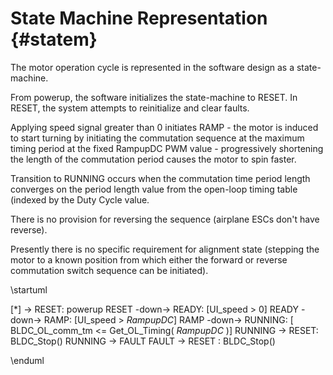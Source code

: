 # State Machine Representation {#statem}

The motor operation cycle is represented in the software design as a 
state-machine. 

From powerup, the software initializes the state-machine to RESET.
In RESET, the system attempts to reinitialize and clear faults.

Applying speed signal greater than 0 initiates RAMP - the motor is induced 
to start turning by initiating the commutation sequence at the maximum timing 
period at the fixed RampupDC PWM value - progressively shortening the length of the 
commutation period causes the motor to spin faster. 

Transition to RUNNING occurs when the commutation time period length converges
on the period length value from the open-loop timing table (indexed by the Duty 
Cycle value. 

There is no provision for reversing the sequence (airplane ESCs don't have reverse). 

Presently there is no specific requirement for alignment state (stepping
the motor to a known position from which either the forward
 or reverse commutation switch sequence can be initiated).

\startuml

[*] -> RESET: powerup
RESET -down-> READY: [UI_speed > 0]
READY -down-> RAMP: [UI_speed > _RampupDC_]
RAMP -down-> RUNNING: [ BLDC_OL_comm_tm <= Get_OL_Timing( _RampupDC_ )] 
RUNNING -> RESET: BLDC_Stop()
RUNNING -> FAULT
FAULT -> RESET : BLDC_Stop()

\enduml

